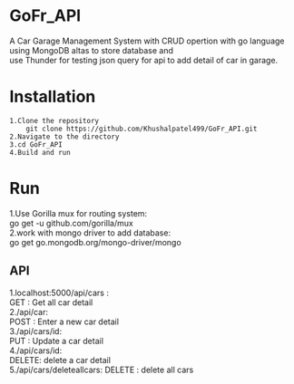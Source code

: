 # GoFr_API
A Car Garage Management System with CRUD opertion with go language using MongoDB altas to store database and  
use Thunder for testing json query for api to add detail of car in garage.
# Installation
    1.Clone the repository  
        git clone https://github.com/Khushalpatel499/GoFr_API.git
    2.Navigate to the directory
    3.cd GoFr_API
    4.Build and run 
# Run 
 1.Use Gorilla mux for routing system:     
        go get -u github.com/gorilla/mux  
 2.work with mongo driver to add database:        
       go get go.mongodb.org/mongo-driver/mongo
       
## API

1.localhost:5000/api/cars :   
      GET : Get all car detail   
2./api/car:   
      POST : Enter a new car detail   
3./api/cars/id:   
     PUT : Update a car detail  
4./api/cars/id:   
     DELETE: delete a car detail   
5./api/cars/deleteallcars:
     DELETE : delete all cars   
